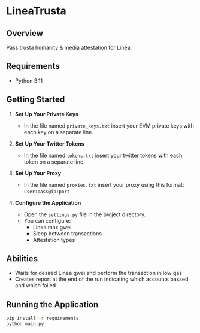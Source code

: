 # LineaTrusta

## Overview

Pass trusta humanity & media attestation for Linea.

## Requirements

- Python 3.11

## Getting Started

1. **Set Up Your Private Keys**

   - In the file named `private_keys.txt` insert your EVM private keys with each key on a separate line.

2. **Set Up Your Twitter Tokens**

   - In the file named `tokens.txt` insert your twitter tokens with each token on a separate line.

3. **Set Up Your Proxy**

   - In the file named `proxies.txt` insert your proxy using this format: `user:pass@ip:port`

4. **Configure the Application**

   - Open the `settings.py` file in the project directory.
   - You can configure:
     - Linea max gwei
     - Sleep between transactions
     - Attestation types

## Abilities

- Waits for desired Linea gwei and perform the transaction in low gas
- Creates report at the end of the run indicating which accounts passed and which failed 

## Running the Application


```bash
pip install -r requirements 
python main.py
```
